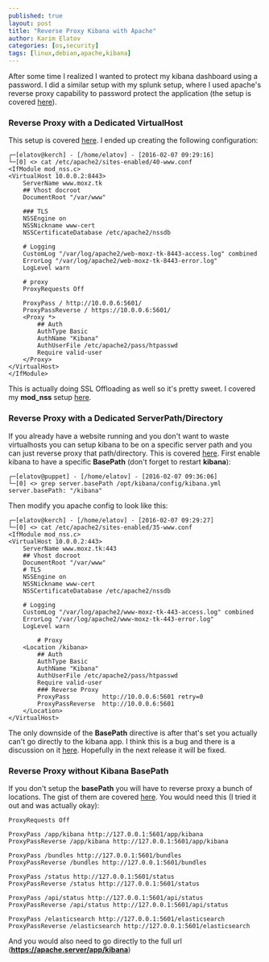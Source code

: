 ```yaml
---
published: true
layout: post
title: "Reverse Proxy Kibana with Apache"
author: Karim Elatov
categories: [os,security]
tags: [linux,debian,apache,kibana]
---
```

After some time I realized I wanted to protect my kibana dashboard using a password. I did a similar setup with my splunk setup, where I used apache's reverse proxy capability to password protect the application (the setup is covered [here](/2013/12/installing-splunk-freebsd/)). 

### Reverse Proxy with a Dedicated VirtualHost
This setup is covered [here](https://www.jhipster.tech/tips/023_tip_protecting_kibana_with_apache_basic_authent.html). I ended up creating the following configuration:

	┌─[elatov@kerch] - [/home/elatov] - [2016-02-07 09:29:16]
	└─[0] <> cat /etc/apache2/sites-enabled/40-www.conf
	<IfModule mod_nss.c>
	<VirtualHost 10.0.0.2:8443>
		ServerName www.moxz.tk
		## Vhost docroot
		DocumentRoot "/var/www"
		
		### TLS
		NSSEngine on
		NSSNickname www-cert
		NSSCertificateDatabase /etc/apache2/nssdb
		
		# Logging
		CustomLog "/var/log/apache2/web-moxz-tk-8443-access.log" combined
	    ErrorLog "/var/log/apache2/web-moxz-tk-8443-error.log"
	    LogLevel warn
		
		# proxy
		ProxyRequests Off
	
		ProxyPass / http://10.0.0.6:5601/
	    ProxyPassReverse / https://10.0.0.6:5601/
		<Proxy *>
			## Auth
			AuthType Basic
			AuthName "Kibana"
			AuthUserFile /etc/apache2/pass/htpasswd
			Require valid-user
		</Proxy>
	</VirtualHost>
	</IfModule>
	
This is actually doing SSL Offloading as well so it's pretty sweet. I covered my **mod_nss** setup [here](/2015/11/setup-an-ssl-site-with-mod_nss-on-debian-8/).

### Reverse Proxy with a Dedicated ServerPath/Directory
If you already have a website running and you don't want to waste virtualhosts you can setup kibana to be on a specific server path and you can just reverse proxy that path/directory. This is covered [here](https://discuss.elastic.co/t/4-3-0-how-to-configure-your-nginx-balancer-and-apache-reverse-proxy/37351/2). First enable kibana to have a specific **BasePath** (don't forget to restart **kibana**):

	┌─[elatov@puppet] - [/home/elatov] - [2016-02-07 09:36:06]
	└─[0] <> grep server.basePath /opt/kibana/config/kibana.yml
	server.basePath: "/kibana"

Then modify you apache config to look like this:

	┌─[elatov@kerch] - [/home/elatov] - [2016-02-07 09:29:27]
	└─[0] <> cat /etc/apache2/sites-enabled/35-www.conf
	<IfModule mod_nss.c>
	<VirtualHost 10.0.0.2:443>
		ServerName www.moxz.tk:443
		## Vhost docroot
		DocumentRoot "/var/www"
		# TLS
		NSSEngine on
		NSSNickname www-cert
		NSSCertificateDatabase /etc/apache2/nssdb
		
		# Logging
		CustomLog "/var/log/apache2/www-moxz-tk-443-access.log" combined
		ErrorLog "/var/log/apache2/www-moxz-tk-443-error.log"
		LogLevel warn
	    
	    	# Proxy
		<Location /kibana>
			## Auth
			AuthType Basic
			AuthName "Kibana"
			AuthUserFile /etc/apache2/pass/htpasswd
			Require valid-user
			### Reverse Proxy
			ProxyPass         http://10.0.0.6:5601 retry=0
	  		ProxyPassReverse  http://10.0.0.6:5601
		</Location>
	</VirtualHost>

The only downside of the **BasePath** directive is after that's set you actually can't go directly to the kibana app. I think this is a bug and there is a discussion on it [here](https://github.com/elastic/kibana/pull/5337). Hopefully in the next release it will be fixed.

### Reverse Proxy without Kibana BasePath
If you don't setup the **basePath** you will have to reverse proxy a bunch of locations. The gist of them are covered [here](https://github.com/elastic/kibana/issues/5230#issuecomment-157078673). You would need this (I tried it out and was actually okay):

	ProxyRequests Off
	
	ProxyPass /app/kibana http://127.0.0.1:5601/app/kibana
	ProxyPassReverse /app/kibana http://127.0.0.1:5601/app/kibana
	
	ProxyPass /bundles http://127.0.0.1:5601/bundles
	ProxyPassReverse /bundles http://127.0.0.1:5601/bundles
	  
	ProxyPass /status http://127.0.0.1:5601/status
	ProxyPassReverse /status http://127.0.0.1:5601/status
	
	ProxyPass /api/status http://127.0.0.1:5601/api/status
	ProxyPassReverse /api/status http://127.0.0.1:5601/api/status
	
	ProxyPass /elasticsearch http://127.0.0.1:5601/elasticsearch
	ProxyPassReverse /elasticsearch http://127.0.0.1:5601/elasticsearch

And you would also need to go directly to the full url (**https://apache.server/app/kibana**)

